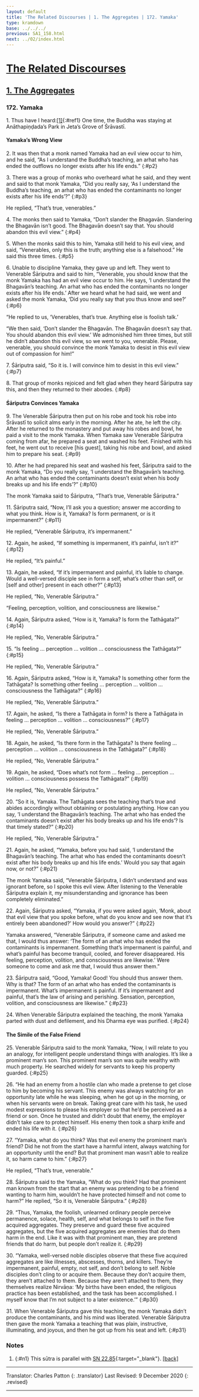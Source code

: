 ```yaml
---
layout: default
title: 'The Related Discourses | 1. The Aggregates | 172. Yamaka'
type: kramdown
base: ../../../
previous: SA1_158.html
next: ../02/index.html
---
```


# [The Related Discourses](../index.html)
## [1. The Aggregates](index.html)
### 172. Yamaka

1\. Thus have I heard:[\[1\]](#n1){:#ref1} One time, the Buddha was staying at Anāthapiṇḍada’s Park in Jeta’s Grove of Śrāvastī.

#### Yamaka’s Wrong View

2\. It was then that a monk named Yamaka had an evil view occur to him, and he said, “As I understand the Buddha’s teaching, an arhat who has ended the outflows no longer exists after his life ends.”
{:#p2}

3\. There was a group of monks who overheard what he said, and they went and said to that monk Yamaka, “Did you really say, ‘As I understand the Buddha’s teaching, an arhat who has ended the contaminants no longer exists after his life ends’?”
{:#p3}

He replied, “That’s true, venerables.”

4\. The monks then said to Yamaka, “Don’t slander the Bhagavān. Slandering the Bhagavān isn’t good. The Bhagavān doesn’t say that. You should abandon this evil view.”
{:#p4}

5\. When the monks said this to him, Yamaka still held to his evil view, and said, “Venerables, only this is the truth; anything else is a falsehood.” He said this three times.
{:#p5}

6\. Unable to discipline Yamaka, they gave up and left. They went to Venerable Śāriputra and said to him, “Venerable, you should know that the monk Yamaka has had an evil view occur to him. He says, ‘I understand the Bhagavān’s teaching. An arhat who has ended the contaminants no longer exists after his life ends.’ After we heard what he had said, we went and asked the monk Yamaka, ‘Did you really say that you thus know and see?’
{:#p6}

“He replied to us, ‘Venerables, that’s true. Anything else is foolish talk.’

“We then said, ‘Don’t slander the Bhagavān. The Bhagavān doesn’t say that. You should abandon this evil view.’ We admonished him three times, but still he didn’t abandon this evil view, so we went to you, venerable. Please, venerable, you should convince the monk Yamaka to desist in this evil view out of compassion for him!”

7\. Śāriputra said, “So it is. I will convince him to desist in this evil view.”
{:#p7}

8\. That group of monks rejoiced and felt glad when they heard Śāriputra say this, and then they returned to their abodes.
{:#p8}

#### Śāriputra Convinces Yamaka

9\. The Venerable Śāriputra then put on his robe and took his robe into Śrāvastī to solicit alms early in the morning. After he ate, he left the city. After he returned to the monastery and put away his robes and bowl, he paid a visit to the monk Yamaka. When Yamaka saw Venerable Śāriputra coming from afar, he prepared a seat and washed his feet. Finished with his feet, he went out to receive [his guest], taking his robe and bowl, and asked him to prepare his seat.
{:#p9}

10\. After he had prepared his seat and washed his feet, Śāriputra said to the monk Yamaka, “Do you really say, ‘I understand the Bhagavān’s teaching. An arhat who has ended the contaminants doesn’t exist when his body breaks up and his life ends’?”
{:#p10}

The monk Yamaka said to Śāriputra, “That’s true, Venerable Śāriputra.”

11\. Śāriputra said, “Now, I’ll ask you a question; answer me according to what you think. How is it, Yamaka? Is form permanent, or is it impermanent?”
{:#p11}

He replied, “Venerable Śāriputra, it’s impermanent.”

12\. Again, he asked, “If something is impermanent, it’s painful, isn’t it?”
{:#p12}

He replied, “It’s painful.”

13\. Again, he asked, “If it’s impermanent and painful, it’s liable to change. Would a well-versed disciple see in form a self, what’s other than self, or [self and other] present in each other?”
{:#p13}

He replied, “No, Venerable Śāriputra.”

“Feeling, perception, volition, and consciousness are likewise.”

14\. Again, Śāriputra asked, “How is it, Yamaka? Is form the Tathāgata?”
{:#p14}

He replied, “No, Venerable Śāriputra.”

15\. “Is feeling … perception … volition … consciousness the Tathāgata?”
{:#p15}

He replied, “No, Venerable Śāriputra.”

16\. Again, Śāriputra asked, “How is it, Yamaka? Is something other form the Tathāgata? Is something other feeling … perception … volition … consciousness the Tathāgata?”
{:#p16}

He replied, “No, Venerable Śāriputra.”

17\. Again, he asked, “Is there a Tathāgata in form? Is there a Tathāgata in feeling … perception … volition … consciousness?”
{:#p17}

He replied, “No, Venerable Śāriputra.”

18\. Again, he asked, “Is there form in the Tathāgata? Is there feeling … perception … volition … consciousness in the Tathāgata?”
{:#p18}

He replied, “No, Venerable Śāriputra.”

19\. Again, he asked, “Does what’s not form … feeling … perception … volition … consciousness possess the Tathāgata?”
{:#p19}

He replied, “No, Venerable Śāriputra.”

20\. “So it is, Yamaka. The Tathāgata sees the teaching that’s true and abides accordingly without obtaining or postulating anything. How can you say, ‘I understand the Bhagavān’s teaching. The arhat who has ended the contaminants doesn’t exist after his body breaks up and his life ends’? Is that timely stated?”
{:#p20}

He replied, “No, Venerable Śāriputra.”

21\. Again, he asked, “Yamaka, before you had said, ‘I understand the Bhagavān’s teaching. The arhat who has ended the contaminants doesn’t exist after his body breaks up and his life ends.’ Would you say that again now, or not?”
{:#p21}

The monk Yamaka said, “Venerable Śāriputra, I didn’t understand and was ignorant before, so I spoke this evil view. After listening to the Venerable Śāriputra explain it, my misunderstanding and ignorance has been completely eliminated.”

22\. Again, Śāriputra asked, “Yamaka, if you were asked again, ‘Monk, about that evil view that you spoke before, what do you know and see now that it’s entirely been abandoned?’ How would you answer?”
{:#p22}

Yamaka answered, “Venerable Śāriputra, if someone came and asked me that, I would thus answer: ‘The form of an arhat who has ended the contaminants is impermanent. Something that’s impermanent is painful, and what’s painful has become tranquil, cooled, and forever disappeared. His feeling, perception, volition, and consciousness are likewise.’ Were someone to come and ask me that, I would thus answer them.”

23\. Śāriputra said, “Good, Yamaka! Good! You should thus answer them. Why is that? The form of an arhat who has ended the contaminants is impermanent. What’s impermanent is painful. If it’s impermanent and painful, that’s the law of arising and perishing. Sensation, perception, volition, and consciousness are likewise.”
{:#p23}

24\. When Venerable Śāriputra explained the teaching, the monk Yamaka parted with dust and defilement, and his Dharma eye was purified.
{:#p24}

#### The Simile of the False Friend

25\. Venerable Śāriputra said to the monk Yamaka, “Now, I will relate to you an analogy, for intelligent people understand things with analogies. It’s like a prominent man’s son. This prominent man’s son was quite wealthy with much property. He searched widely for servants to keep his property guarded.
{:#p25}

26\. “He had an enemy from a hostile clan who made a pretense to get close to him by becoming his servant. This enemy was always watching for an opportunity late while he was sleeping, when he got up in the morning, or when his servants were on break. Taking great care with his task, he used modest expressions to please his employer so that he’d be perceived as a friend or son. Once he trusted and didn’t doubt that enemy, the employer didn’t take care to protect himself. His enemy then took a sharp knife and ended his life with it.
{:#p26}

27\. “Yamaka, what do you think? Was that evil enemy the prominent man’s friend? Did he not from the start have a harmful intent, always watching for an opportunity until the end? But that prominent man wasn’t able to realize it, so harm came to him.”
{:#p27}

He replied, “That’s true, venerable.”

28\. Śāriputra said to the Yamaka, “What do you think? Had that prominent man known from the start that an enemy was pretending to be a friend wanting to harm him, wouldn’t he have protected himself and not come to harm?”
He replied, “So it is, Venerable Śāriputra.”
{:#p28}

29\. “Thus, Yamaka, the foolish, unlearned ordinary people perceive permanence, solace, health, self, and what belongs to self in the five acquired aggregates. They preserve and guard these five acquired aggregates, but the five acquired aggregates are enemies that do them harm in the end. Like it was with that prominent man, they are pretend friends that do harm, but people don’t realize it.
{:#p29}

30\. “Yamaka, well-versed noble disciples observe that these five acquired aggregates are like illnesses, abscesses, thorns, and killers. They’re impermanent, painful, empty, not self, and don’t belong to self. Noble disciples don’t cling to or acquire them. Because they don’t acquire them, they aren’t attached to them. Because they aren’t attached to them, they themselves realize Nirvāṇa: ‘My births have been ended, the religious practice has been established, and the task has been accomplished. I myself know that I’m not subject to a later existence.’”
{:#p30}

31\. When Venerable Śāriputra gave this teaching, the monk Yamaka didn’t produce the contaminants, and his mind was liberated. Venerable Śāriputra then gave the monk Yamaka a teaching that was plain, instructive, illuminating, and joyous, and then he got up from his seat and left.
{:#p31}

### Notes

1. {:#n1} This sūtra is parallel with [SN 22.85](https://suttacentral.net/sn22.85){:target="_blank"}. [\[back\]](#ref1)

---

Translator: Charles Patton
{: .translator}
Last Revised: 9 December 2020
{: .revised}

---